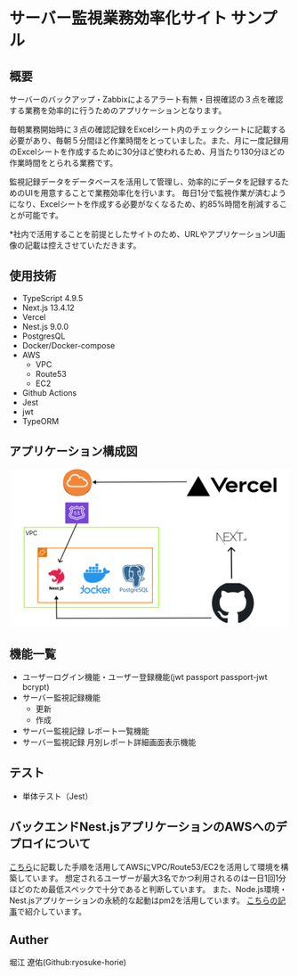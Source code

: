 # サーバー監視業務効率化サイト サンプル

## 概要
サーバーのバックアップ・Zabbixによるアラート有無・目視確認の３点を確認する業務を効率的に行うためのアプリケーションとなります。

毎朝業務開始時に３点の確認記録をExcelシート内のチェックシートに記載する必要があり、毎朝５分間ほど作業時間をとっていました。また、月に一度記録用のExcelシートを作成するために30分ほど使われるため、月当たり130分ほどの作業時間をとられる業務です。

監視記録データをデータベースを活用して管理し、効率的にデータを記録するためのUIを用意することで業務効率化を行います。
毎日1分で監視作業が済むようになり、Excelシートを作成する必要がなくなるため、約85%時間を削減することが可能です。

*社内で活用することを前提としたサイトのため、URLやアプリケーションUI画像の記載は控えさせていただきます。

## 使用技術
- TypeScript 4.9.5
- Next.js 13.4.12
- Vercel
- Nest.js 9.0.0
- PostgresQL
- Docker/Docker-compose
- AWS
  - VPC
  - Route53
  - EC2
- Github Actions
- Jest
- jwt
- TypeORM

## アプリケーション構成図
![インフラ構成図.png](https://github.com/ryosuke-horie/server-monitoring-proto/blob/main/%E3%82%A2%E3%83%97%E3%83%AA%E3%82%B1%E3%83%BC%E3%82%B7%E3%83%A7%E3%83%B3%E6%A7%8B%E6%88%90%E5%9B%B3.png)

## 機能一覧
- ユーザーログイン機能・ユーザー登録機能(jwt passport passport-jwt bcrypt)
- サーバー監視記録機能
    - 更新
    - 作成
- サーバー監視記録 レポート一覧機能
- サーバー監視記録 月別レポート詳細画面表示機能

## テスト
- 単体テスト（Jest）

## バックエンドNest.jsアプリケーションのAWSへのデプロイについて
[こちら](https://qiita.com/ryosuke-horie/items/d05beb5ba33ba787e781)に記載した手順を活用してAWSにVPC/Route53/EC2を活用して環境を構築しています。
想定されるユーザーが最大3名でかつ利用されるのは一日1回1分ほどのため最低スペックで十分であると判断しています。
また、Node.js環境・Nest.jsアプリケーションの永続的な起動はpm2を活用しています。
[こちらの記事](https://qiita.com/ryosuke-horie/items/bef5f0e7c29e72b0bbc7)で紹介しています。

## Auther
堀江 遼佑(Github:ryosuke-horie)

